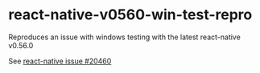 # react-native-v0560-win-test-repro
Reproduces an issue with windows testing with the latest react-native v0.56.0

See [react-native issue #20460](https://github.com/facebook/react-native/issues/20460)
